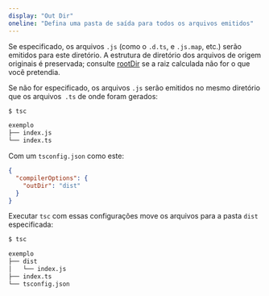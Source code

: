 ```yaml
---
display: "Out Dir"
oneline: "Defina uma pasta de saída para todos os arquivos emitidos"
---
```


Se especificado, os arquivos `.js` (como o `.d.ts`, e `.js.map`, etc.) serão emitidos para este diretório.
A estrutura de diretório dos arquivos de origem originais é preservada; consulte [rootDir](#rootDir) se a raiz calculada não for o que você pretendia.

Se não for especificado, os arquivos `.js` serão emitidos no mesmo diretório que os arquivos` .ts` de onde foram gerados:

```sh
$ tsc

exemplo
├── index.js
└── index.ts
```

Com um `tsconfig.json` como este:

```json
{
  "compilerOptions": {
    "outDir": "dist"
  }
}
```

Executar `tsc` com essas configurações move os arquivos para a pasta `dist` especificada:

```sh
$ tsc

exemplo
├── dist
│   └── index.js
├── index.ts
└── tsconfig.json
```
